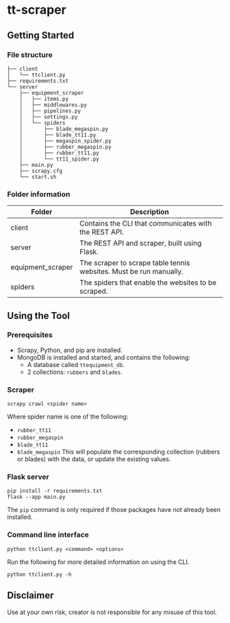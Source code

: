 # tt-scraper

## Getting Started
### File structure
```
├── client
│   └── ttclient.py
├── requirements.txt
└── server
    ├── equipment_scraper
    │   ├── items.py
    │   ├── middlewares.py
    │   ├── pipelines.py
    │   ├── settings.py
    │   └── spiders
    │       ├── blade_megaspin.py
    │       ├── blade_tt11.py
    │       ├── megaspin_spider.py
    │       ├── rubber_megaspin.py
    │       ├── rubber_tt11.py
    │       └── tt11_spider.py
    ├── main.py
    ├── scrapy.cfg
    └── start.sh
```
### Folder information
| Folder            | Description                                                          |
| ----------------- | -------------------------------------------------------------------- |
| client            | Contains the CLI that communicates with the REST API.                |
| server            | The REST API and scraper, built using Flask.                         |
| equipment_scraper | The scraper to scrape table tennis websites. Must be run manually.   |
| spiders           | The spiders that enable the websites to be scraped.                  |

## Using the Tool
### Prerequisites
- Scrapy, Python, and pip are installed.
- MongoDB is installed and started, and contains the following:
    - A database called `ttequipment_db`.
    - 2 collections: `rubbers` and `blades`.

### Scraper
```
scrapy crawl <spider name>
```
Where spider name is one of the following:
- `rubber_tt11`
- `rubber_megaspin`
- `blade_tt11`
- `blade_megaspin`
This will populate the corresponding collection (rubbers or blades) with the data, or update the existing values.

### Flask server
```
pip install -r requirements.txt
flask --app main.py
```
The `pip` command is only required if those packages have not already been installed.

### Command line interface
```
python ttclient.py <command> <options>
```
Run the following for more detailed information on using the CLI.
```
python ttclient.py -h
```

## Disclaimer
Use at your own risk, creator is not responsible for any misuse of this tool.
